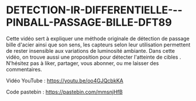 # DETECTION-IR-DIFFERENTIELLE---PINBALL-PASSAGE-BILLE-DFT89
Cette vidéo sert à expliquer une méthode originale de détection de passage bille d'acier ainsi que son sens, les capteurs selon leur utilisation permettent de rester insensible aux variations de luminosité ambiante. Dans cette vidéo, on trouve aussi une proposition pour détecter l'atteinte de cibles .
N'hésitez pas à liker, partager, vous abonner, ou me laisser des commentaires.

Vidéo YouTube : https://youtu.be/oo4GJQcbkKA

Code pastebin : https://pastebin.com/mmsnjHfB

